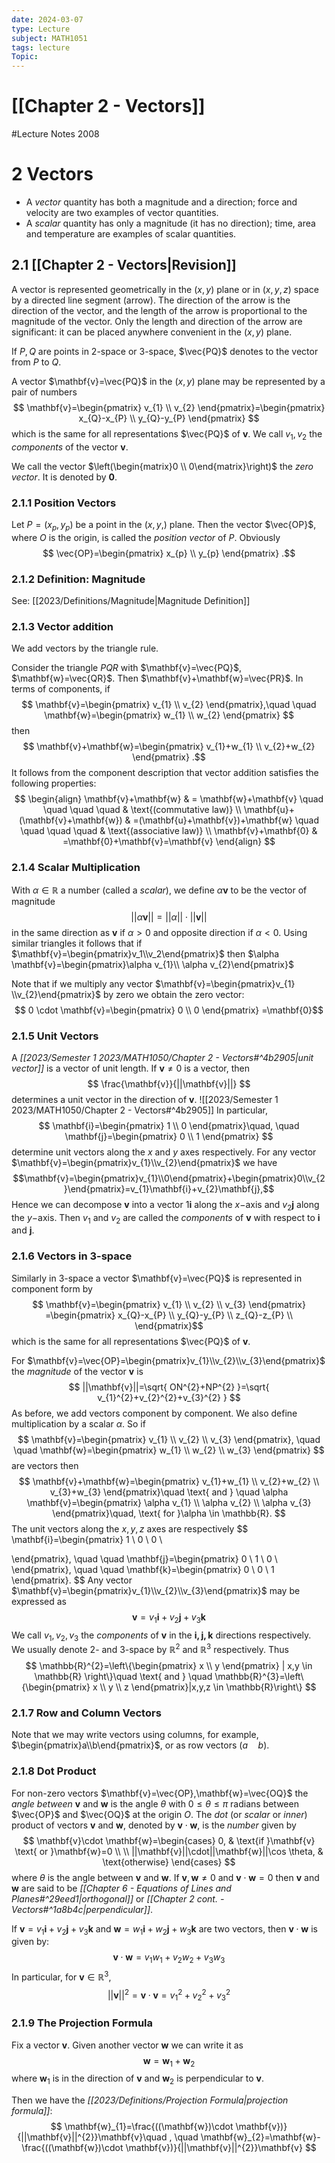 ```yaml
---
date: 2024-03-07
type: Lecture
subject: MATH1051
tags: lecture
Topic:
---
```

# [[Chapter 2 - Vectors]]
#Lecture Notes 2008

# 2 Vectors

- A *vector* quantity has both a magnitude and a direction; force and velocity are two examples of vector quantities.
- A *scalar* quantity has only a magnitude (it has no direction); time, area and temperature are examples of scalar quantities.

## 2.1 [[Chapter 2 - Vectors|Revision]]

A vector is represented geometrically in the ($x,y$) plane or in ($x,y,z$) space by a directed line segment (arrow). The direction of the arrow is the direction of the vector, and the length of the arrow is proportional to the magnitude of the vector. Only the length and direction of the arrow are significant: it can be placed anywhere convenient in the ($x,y$) plane.

If $P,Q$ are points in 2-space or 3-space, $\vec{PQ}$ denotes to the vector from $P$ to $Q$.

A vector $\mathbf{v}=\vec{PQ}$ in the ($x,y$) plane may be represented by a pair of numbers
$$
\mathbf{v}=\begin{pmatrix}
v_{1} \\
v_{2}
\end{pmatrix}=\begin{pmatrix}
x_{Q}-x_{P} \\
y_{Q}-y_{P}
\end{pmatrix}
$$
which is the same for all representations $\vec{PQ}$ of $\mathbf{v}$. We call $v_{1},v_{2}$ the *components* of the vector $\mathbf{v}$.

We call the vector $\left(\begin{matrix}0 \\ 0\end{matrix}\right)$ the *zero vector*. It is denoted by $\mathbf{0}$.

### 2.1.1 Position Vectors
Let $P=(x_{p},y_{p})$ be a point in the $(x,y,)$ plane. Then the vector $\vec{OP}$, where $O$ is the origin, is called the *position vector* of $P$. Obviously
$$
\vec{OP}=\begin{pmatrix}
x_{p} \\
y_{p}
\end{pmatrix}
.$$
### 2.1.2 Definition: Magnitude

See: [[2023/Definitions/Magnitude|Magnitude Definition]]

### 2.1.3 Vector addition

We add vectors by the triangle rule.

Consider the triangle $PQR$ with $\mathbf{v}=\vec{PQ}$, $\mathbf{w}=\vec{QR}$. Then $\mathbf{v}+\mathbf{w}=\vec{PR}$. In terms of components, if
$$
\mathbf{v}=\begin{pmatrix}
v_{1} \\
v_{2}
\end{pmatrix},\quad \quad \mathbf{w}=\begin{pmatrix}
w_{1} \\
w_{2}
\end{pmatrix}
$$
then
$$
\mathbf{v}+\mathbf{w}=\begin{pmatrix}
v_{1}+w_{1} \\
v_{2}+w_{2}
\end{pmatrix}
.$$
It follows from the component description that vector addition satisfies the following properties:
$$
\begin{align}
\mathbf{v}+\mathbf{w} & = \mathbf{w}+\mathbf{v} \quad \quad \quad \quad  & \text{(commutative law)} \\
\mathbf{u}+(\mathbf{v}+\mathbf{w}) & =(\mathbf{u}+\mathbf{v})+\mathbf{w} \quad \quad \quad \quad  & \text{(associative law)} \\
\mathbf{v}+\mathbf{0} & =\mathbf{0}+\mathbf{v}=\mathbf{v}
\end{align}
$$

### 2.1.4 Scalar Multiplication

With $\alpha \in \mathbb{R}$ a number (called a *scalar*), we define $\alpha \mathbf{v}$ to be the vector of magnitude
$$
||\alpha \mathbf{v}||=||\alpha||\cdot||\mathbf{v}||
$$
in the same direction as $\mathbf{v}$ if $\alpha>0$ and opposite direction if $\alpha<0$.
Using similar triangles it follows that if $\mathbf{v}=\begin{pmatrix}v_1\\v_2\end{pmatrix}$ then $\alpha \mathbf{v}=\begin{pmatrix}\alpha v_{1}\\ \alpha v_{2}\end{pmatrix}$

Note that if we multiply any vector $\mathbf{v}=\begin{pmatrix}v_{1} \\v_{2}\end{pmatrix}$ by zero we obtain the zero vector:
$$
0 \cdot \mathbf{v}=\begin{pmatrix}
0 \\
0
\end{pmatrix}
=\mathbf{0}$$
### 2.1.5 Unit Vectors

A *[[2023/Semester 1 2023/MATH1050/Chapter 2 - Vectors#^4b2905|unit vector]]* is a vector of unit length. If $\mathbf{v}\neq 0$ is a vector, then
$$
\frac{\mathbf{v}}{||\mathbf{v}||}
$$
determines a unit vector in the direction of $\mathbf{v}$.
![[2023/Semester 1 2023/MATH1050/Chapter 2 - Vectors#^4b2905]]
In particular,
$$
\mathbf{i}=\begin{pmatrix}
1 \\
0 
\end{pmatrix}\quad, \quad \mathbf{j}=\begin{pmatrix}
0 \\
1
\end{pmatrix}
$$
determine unit vectors along the $x$ and $y$ axes respectively.
For any vector $\mathbf{v}=\begin{pmatrix}v_{1}\\v_{2}\end{pmatrix}$ we have
$$\mathbf{v}=\begin{pmatrix}v_{1}\\0\end{pmatrix}+\begin{pmatrix}0\\v_{2}\end{pmatrix}=v_{1}\mathbf{i}+v_{2}\mathbf{j},$$
Hence we can decompose $\mathbf{v}$ into a vector $1\mathbf{i}$ along the $x-$axis and $v_{2}\mathbf{j}$ along the $y-$axis. Then $v_{1}$ and $v_{2}$ are called the *components* of $\mathbf{v}$ with respect to $\mathbf{i}$ and $\mathbf{j}$.

### 2.1.6 Vectors in 3-space

Similarly in 3-space a vector $\mathbf{v}=\vec{PQ}$ is represented in component form by 
$$
\mathbf{v}=\begin{pmatrix}
v_{1} \\
v_{2} \\
v_{3}
\end{pmatrix}
=\begin{pmatrix}
x_{Q}-x_{P} \\
y_{Q}-y_{P} \\
z_{Q}-z_{P} \\
\end{pmatrix}$$
which is the same for all representations $\vec{PQ}$ of $\mathbf{v}$.

For $\mathbf{v}=\vec{OP}=\begin{pmatrix}v_{1}\\v_{2}\\v_{3}\end{pmatrix}$ the *magnitude* of the vector $\mathbf{v}$ is
$$
||\mathbf{v}||=\sqrt{ ON^{2}+NP^{2} }=\sqrt{ v_{1}^{2}+v_{2}^{2}+v_{3}^{2} }
$$
As before, we add vectors component by component. We also define multiplication by a scalar $\alpha$. So if 
$$
\mathbf{v}=\begin{pmatrix}
v_{1} \\
v_{2} \\
v_{3}
\end{pmatrix}, \quad \quad \mathbf{w}=\begin{pmatrix}
w_{1} \\
w_{2} \\
w_{3}
\end{pmatrix}
$$
are vectors then
$$
\mathbf{v}+\mathbf{w}=\begin{pmatrix}
v_{1}+w_{1} \\
v_{2}+w_{2} \\
v_{3}+w_{3}
\end{pmatrix}\quad \text{ and } \quad \alpha \mathbf{v}=\begin{pmatrix}
\alpha v_{1} \\
\alpha v_{2} \\
\alpha v_{3}
\end{pmatrix}\quad, \text{ for }\alpha \in \mathbb{R}.
$$
The unit vectors along the $x,y,z$ axes are respectively
$$
\mathbf{i}=\begin{pmatrix}
1 \\
0 \\
0 \\

\end{pmatrix}, \quad \quad \mathbf{j}=\begin{pmatrix}
0 \\
1 \\
0 \\
\end{pmatrix}, \quad \quad \mathbf{k}=\begin{pmatrix}
0 \\
0 \\
1
\end{pmatrix}.
$$
Any vector $\mathbf{v}=\begin{pmatrix}v_{1}\\v_{2}\\v_{3}\end{pmatrix}$ may be expressed as
$$
\mathbf{v}=v_{1}\mathbf{i}+v_{2}\mathbf{j}+v_{3}\mathbf{k}
$$
We call $v_{1},v_{2},v_{3}$ the *components* of $\mathbf{v}$ in the $\mathbf{i,j,k}$ directions respectively.
We usually denote 2- and 3-space by $\mathbb{R}^{2}$ and $\mathbb{R}^{3}$ respectively. Thus
$$
\mathbb{R}^{2}=\left\{\begin{pmatrix}
x \\
y
\end{pmatrix} | x,y \in \mathbb{R} \right\}\quad \text{ and } \quad \mathbb{R}^{3}=\left\{\begin{pmatrix}
x \\
y \\
z
\end{pmatrix}|x,y,z \in \mathbb{R}\right\}
$$
### 2.1.7 Row and Column Vectors

Note that we may write vectors using columns, for example, $\begin{pmatrix}a\\b\end{pmatrix}$, or as row vectors $(a\quad b)$.

### 2.1.8 Dot Product

For non-zero vectors $\mathbf{v}=\vec{OP},\mathbf{w}=\vec{OQ}$ the *angle between* $\mathbf{v}$ and $\mathbf{w}$ is the angle $\theta$ with $0\leq \theta \leq \pi$ radians between $\vec{OP}$ and $\vec{OQ}$ at the origin $O$.
The *dot* (or *scalar* or *inner*) product of vectors $\mathbf{v}$ and $\mathbf{w}$, denoted by $\mathbf{v}\cdot \mathbf{w}$, is the *number* given by
$$
\mathbf{v}\cdot \mathbf{w}=\begin{cases}
0, & \text{if }\mathbf{v} \text{ or }\mathbf{w}=0 \\ \\
||\mathbf{v}||\cdot||\mathbf{w}||\cos \theta,  & \text{otherwise}
\end{cases}
$$
where $\theta$ is the angle between $\mathbf{v}$ and $\mathbf{w}$.
If $\mathbf{v},\mathbf{w}\neq 0$ and $\mathbf{v}\cdot \mathbf{w}=0$ then $\mathbf{v}$ and $\mathbf{w}$ are said to be *[[Chapter 6 - Equations of Lines and Planes#^29eed1|orthogonal]]* or *[[Chapter 2 cont. - Vectors#^1a8b4c|perpendicular]]*.

If $\mathbf{v}=v_{1}\mathbf{i}+v_{2}\mathbf{j}+v_{3}\mathbf{k}$ and $\mathbf{w}=w_{1}\mathbf{i}+w_{2}\mathbf{j}+w_{3}\mathbf{k}$ are two vectors, then $\mathbf{v}\cdot \mathbf{w}$ is given by:
$$
\mathbf{v}\cdot \mathbf{w}=v_{1}w_{1}+v_{2}w_{2}+v_{3}w_{3}
$$
In particular, for $\mathbf{v}\in\mathbb{R}^{3}$,
$$
||\mathbf{v}||^{2}=\mathbf{v}\cdot \mathbf{v}=v_{1}^{2}+v_{2}^{2}+v_{3}^{2}
$$
### 2.1.9 The Projection Formula

Fix a vector $\mathbf{v}$. Given another vector $\mathbf{w}$ we can write it as
$$
\mathbf{w}=\mathbf{w}_{1}+\mathbf{w}_{2}
$$
where $\mathbf{w}_{1}$ is in the direction of $\mathbf{v}$ and $\mathbf{w}_{2}$ is perpendicular to $\mathbf{v}$.

Then we have the *[[2023/Definitions/Projection Formula|projection formula]]*:
$$
\mathbf{w}_{1}=\frac{((\mathbf{w})\cdot \mathbf{v})}{||\mathbf{v}||^{2}}\mathbf{v}\quad , \quad \mathbf{w}_{2}=\mathbf{w}-\frac{((\mathbf{w})\cdot \mathbf{v})}{||\mathbf{v}||^{2}}\mathbf{v}
$$
